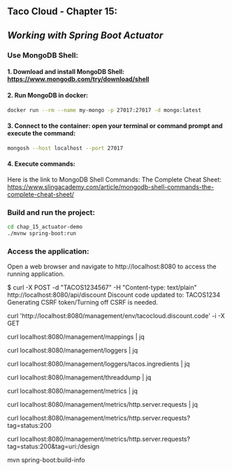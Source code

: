 ## Taco Cloud - Chapter 15: 
## *Working with Spring Boot Actuator*

### Use MongoDB Shell:
#### 1. Download and install MongoDB Shell: https://www.mongodb.com/try/download/shell
#### 2. Run MongoDB in docker:
```bash
docker run --rm --name my-mongo -p 27017:27017 -d mongo:latest
```
#### 3. Connect to the container: open your terminal or command prompt and execute the command:
```bash
mongosh --host localhost --port 27017
```
#### 4. Execute commands:
Here is the link to MongoDB Shell Commands: The Complete Cheat Sheet:
https://www.slingacademy.com/article/mongodb-shell-commands-the-complete-cheat-sheet/

### Build and run the project:
```bash
cd chap_15_actuator-demo
./mvnw spring-boot:run
```

### Access the application:
Open a web browser and navigate to http://localhost:8080 to access the running application.

$ curl -X POST -d "TACOS1234567" -H "Content-type: text/plain" http://localhost:8080/api/discount
Discount code updated to: TACOS1234
Generating CSRF token/Turning off CSRF is needed.

curl 'http://localhost:8080/management/env/tacocloud.discount.code' -i -X GET

curl localhost:8080/management/mappings | jq

curl localhost:8080/management/loggers  | jq

curl localhost:8080/management/loggers/tacos.ingredients  | jq

curl localhost:8080/management/threaddump  | jq

curl localhost:8080/management/metrics  | jq

curl localhost:8080/management/metrics/http.server.requests | jq

curl localhost:8080/management/metrics/http.server.requests?  tag=status:200

curl localhost:8080/management/metrics/http.server.requests?  tag=status:200&tag=uri:/design

mvn spring-boot:build-info

